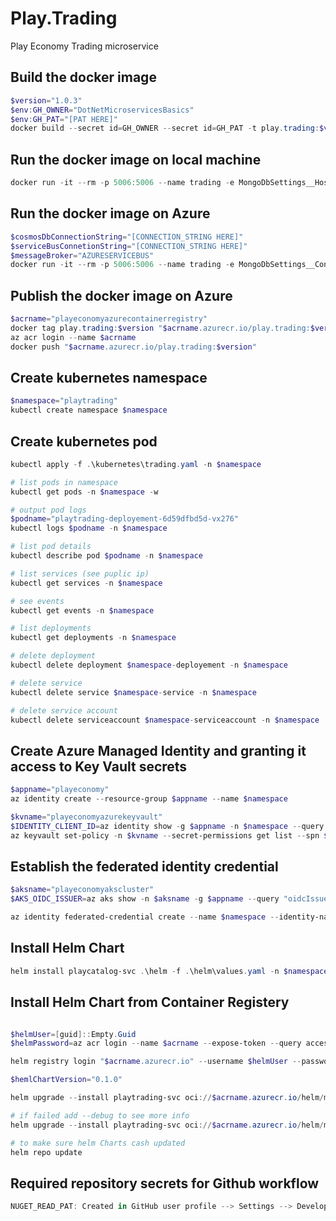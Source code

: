 # Play.Trading
Play Economy Trading microservice

## Build the docker image
```powershell
$version="1.0.3"
$env:GH_OWNER="DotNetMicroservicesBasics"
$env:GH_PAT="[PAT HERE]"
docker build --secret id=GH_OWNER --secret id=GH_PAT -t play.trading:$version .
```

## Run the docker image on local machine
```powershell
docker run -it --rm -p 5006:5006 --name trading -e MongoDbSettings__Host=mongo -e RabbitMqSettings__Host=rabbitmq --network playinfrastructure_default play.trading:$version
```


## Run the docker image on Azure
```powershell
$cosmosDbConnectionString="[CONNECTION_STRING HERE]"
$serviceBusConnetionString="[CONNECTION_STRING HERE]"
$messageBroker="AZURESERVICEBUS"
docker run -it --rm -p 5006:5006 --name trading -e MongoDbSettings__ConnectionString=$cosmosDbConnectionString -e ServiceSettings__MessageBroker=$messageBroker -e ServiceBusSettings__ConnectionString=$serviceBusConnetionString play.trading:$version
```


## Publish the docker image on Azure
```powershell
$acrname="playeconomyazurecontainerregistry"
docker tag play.trading:$version "$acrname.azurecr.io/play.trading:$version"
az acr login --name $acrname
docker push "$acrname.azurecr.io/play.trading:$version"
```

## Create kubernetes namespace
```powershell
$namespace="playtrading"
kubectl create namespace $namespace
```

## Create kubernetes pod
```powershell
kubectl apply -f .\kubernetes\trading.yaml -n $namespace

# list pods in namespace
kubectl get pods -n $namespace -w

# output pod logs
$podname="playtrading-deployement-6d59dfbd5d-vx276"
kubectl logs $podname -n $namespace

# list pod details
kubectl describe pod $podname -n $namespace

# list services (see puplic ip)
kubectl get services -n $namespace

# see events
kubectl get events -n $namespace

# list deployments
kubectl get deployments -n $namespace

# delete deployment
kubectl delete deployment $namespace-deployement -n $namespace

# delete service
kubectl delete service $namespace-service -n $namespace

# delete service account
kubectl delete serviceaccount $namespace-serviceaccount -n $namespace
```

## Create Azure Managed Identity and granting it access to Key Vault secrets
```powershell
$appname="playeconomy"
az identity create --resource-group $appname --name $namespace

$kvname="playeconomyazurekeyvault"
$IDENTITY_CLIENT_ID=az identity show -g $appname -n $namespace --query clientId -otsv
az keyvault set-policy -n $kvname --secret-permissions get list --spn $IDENTITY_CLIENT_ID
```

## Establish the federated identity credential
```powershell
$aksname="playeconomyakscluster"
$AKS_OIDC_ISSUER=az aks show -n $aksname -g $appname --query "oidcIssuerProfile.issuerUrl" -otsv

az identity federated-credential create --name $namespace --identity-name $namespace --resource-group $appname --issuer $AKS_OIDC_ISSUER --subject system:serviceaccount:"${namespace}":"${namespace}-serviceaccount"
```

## Install Helm Chart
```powershell
helm install playcatalog-svc .\helm -f .\helm\values.yaml -n $namespace
```

## Install Helm Chart from Container Registery
```powershell

$helmUser=[guid]::Empty.Guid
$helmPassword=az acr login --name $acrname --expose-token --query accessToken -o tsv

helm registry login "$acrname.azurecr.io" --username $helmUser --password $helmPassword

$hemlChartVersion="0.1.0"

helm upgrade --install playtrading-svc oci://$acrname.azurecr.io/helm/microservice --version $hemlChartVersion -f .\helm\values.yaml -n $namespace

# if failed add --debug to see more info
helm upgrade --install playtrading-svc oci://$acrname.azurecr.io/helm/microservice --version $hemlChartVersion -f .\helm\values.yaml -n $namespace --debug

# to make sure helm Charts cash updated
helm repo update
```

## Required repository secrets for Github workflow
```powershell
NUGET_READ_PAT: Created in GitHub user profile --> Settings --> Developer settings --> Personal access token
```